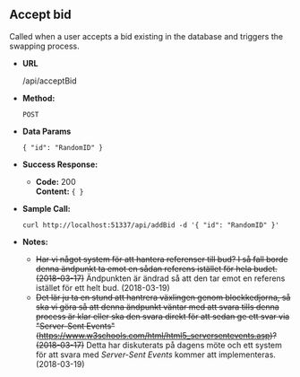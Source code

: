 **Accept bid**
----
  Called when a user accepts a bid existing in the database and triggers the swapping process.

* **URL**

  /api/acceptBid

* **Method:**

  `POST`

* **Data Params**

  `{ "id": "RandomID" }`

* **Success Response:**

  * **Code:** 200 <br />
    **Content:** `{ }`

* **Sample Call:**

  `curl http://localhost:51337/api/addBid -d '{ "id": "RandomID" }'`

* **Notes:**

  * ~~Har vi något system för att hantera referenser till bud? I så fall borde denna ändpunkt ta emot en sådan referens istället för hela budet. (2018-03-17)~~ Ändpunkten är ändrad så att den tar emot en referens istället för ett helt bud. (2018-03-19)
  * ~~Det lär ju ta en stund att hantrera växlingen genom blockkedjorna, så ska vi göra så att denna ändpunkt väntar med att svara tills denna process är klar eller ska den svara direkt för att sedan ge ett svar via "Server-Sent Events" (https://www.w3schools.com/html/html5_serversentevents.asp)? (2018-03-17)~~ Detta har diskuterats på dagens möte och ett system för att svara med *Server-Sent Events* kommer att implementeras. (2018-03-19)

